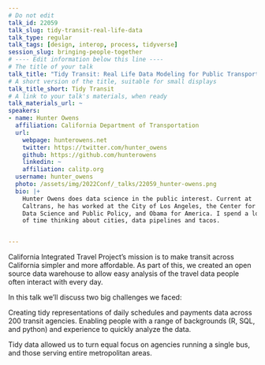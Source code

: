 ```yaml
---
# Do not edit
talk_id: 22059
talk_slug: tidy-transit-real-life-data
talk_type: regular
talk_tags: [design, interop, process, tidyverse]
session_slug: bringing-people-together
# ---- Edit information below this line ----
# The title of your talk
talk_title: "Tidy Transit: Real Life Data Modeling for Public Transportation"
# A short version of the title, suitable for small displays
talk_title_short: Tidy Transit
# A link to your talk's materials, when ready
talk_materials_url: ~
speakers:
- name: Hunter Owens
  affiliation: California Department of Transportation
  url:
    webpage: hunterowens.net
    twitter: https://twitter.com/hunter_owens
    github: https://github.com/hunterowens
    linkedin: ~
    affiliation: calitp.org
  username: hunter_owens
  photo: /assets/img/2022Conf/_talks/22059_hunter-owens.png
  bio: |+
    Hunter Owens does data science in the public interest. Current at
    Caltrans, he has worked at the City of Los Angeles, the Center for
    Data Science and Public Policy, and Obama for America. I spend a lot
    of time thinking about cities, data pipelines and tacos.


---
```


<!-- ABSTRACT ----
Please write abstract below. You may use simple markdown (links, code style, bold, italics)
-->

California Integrated Travel Project’s mission is to make transit across
California simpler and more affordable. As part of this, we created an open
source data warehouse to allow easy analysis of the travel data people often
interact with every day.

In this talk we’ll discuss two big challenges we faced:

Creating tidy representations of daily schedules and payments data across 200
transit agencies. Enabling people with a range of backgrounds (R, SQL, and
python) and experience to quickly analyze the data.

Tidy data allowed us to turn equal focus on agencies running a single bus, and
those serving entire metropolitan areas.
